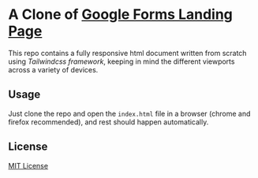 # A Clone of [Google Forms Landing Page](https://www.google.com/forms/about/)

This repo contains a fully responsive html document written from scratch using _Tailwindcss framework_,
keeping in mind the different viewports across a variety of devices.

## Usage
Just clone the repo and open the `index.html` file in a browser (chrome and firefox recommended), and rest should happen automatically.

## License
[MIT License](./LICENSE)
